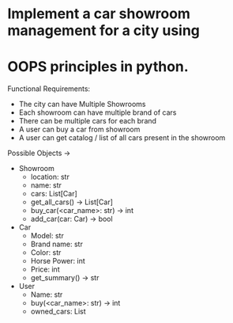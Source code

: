 # Implement a car showroom management for a city using 
# OOPS principles in python.

Functional Requirements:
- The city can have Multiple Showrooms   
- Each showroom can have multiple brand of cars
- There can be multiple cars for each brand
- A user can buy a car from showroom
- A user can get catalog / list of all cars present in the showroom


Possible Objects -> 
- Showroom
    - location: str
    - name: str
    - cars: List[Car]
    - get_all_cars() -> List[Car]
    - buy_car(<car_name>: str) -> int
    - add_car(car: Car) -> bool
- Car
    - Model: str
    - Brand name: str
    - Color: str
    - Horse Power: int
    - Price: int
    - get_summary() -> str
- User
    - Name: str
    - buy(<car_name>: str) -> int
    - owned_cars: List







